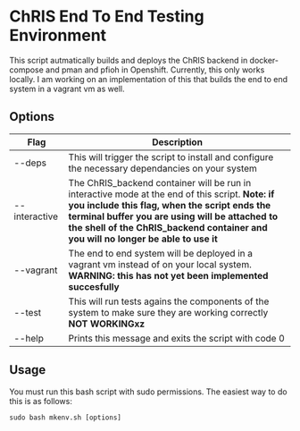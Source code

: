 # ChRIS End To End Testing Environment
This script autmatically builds and deploys the ChRIS backend in docker-compose and pman and pfioh in Openshift. Currently,
this only works locally. I am working on an implementation of this that builds the end to end system in a vagrant vm as well.

## Options
Flag | Description
----------------- | -----------------
--deps | This will trigger the script to install and configure the necessary dependancies on your system
--interactive | The ChRIS_backend container will be run in interactive mode at the end of this script. **Note: if you include this flag, when the script ends the terminal buffer you are using will be attached to the shell of the ChRIS_backend container and you will no longer be able to use it**
--vagrant | The end to end system will be deployed in a vagrant vm instead of on your local system. **WARNING: this has not yet been implemented succesfully**
--test | This will run tests agains the components of the system to make sure they are working correctly **NOT WORKINGxz**
--help | Prints this message and exits the script with code 0

## Usage
You must run this bash script with sudo permissions. The easiest way to do this is as follows:

```shell
sudo bash mkenv.sh [options]
```